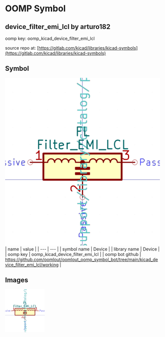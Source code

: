 # OOMP Symbol  
## device_filter_emi_lcl  by arturo182  
  
oomp key: oomp_kicad_device_filter_emi_lcl  
  
source repo at: [https://gitlab.com/kicad/libraries/kicad-symbols](https://gitlab.com/kicad/libraries/kicad-symbols)  
## Symbol  
  
[![working.png](working_600.png)](working.png)  
| name | value | 
| --- | --- | 
| symbol name | Device | 
| library name | Device | 
| oomp key | oomp_kicad_device_filter_emi_lcl | 
| oomp bot github | https://github.com/oomlout/oomlout_oomp_symbol_bot/tree/main/kicad_device_filter_emi_lcl/working | 
## Images  
  
[![working.png](working_140.png)](working.png)  
